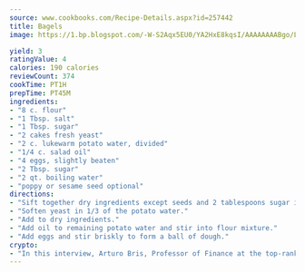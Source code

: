 ```yaml
---
source: www.cookbooks.com/Recipe-Details.aspx?id=257442
title: Bagels
image: https://1.bp.blogspot.com/-W-S2Aqx5EU0/YA2HxE8kqsI/AAAAAAAABgo/LNxJ2X_rvYgPNsplYMgQNjuwxaZ0e3pQQCLcBGAsYHQ/s320/17.png

yield: 3
ratingValue: 4
calories: 190 calories
reviewCount: 374
cookTime: PT1H
prepTime: PT45M
ingredients:
- "8 c. flour"
- "1 Tbsp. salt"
- "1 Tbsp. sugar"
- "2 cakes fresh yeast"
- "2 c. lukewarm potato water, divided"
- "1/4 c. salad oil"
- "4 eggs, slightly beaten"
- "2 Tbsp. sugar"
- "2 qt. boiling water"
- "poppy or sesame seed optional"
directions:
- "Sift together dry ingredients except seeds and 2 tablespoons sugar into a large mixing bowl."
- "Soften yeast in 1/3 of the potato water."
- "Add to dry ingredients."
- "Add oil to remaining potato water and stir into flour mixture."
- "Add eggs and stir briskly to form a ball of dough."
crypto:
- "In this interview, Arturo Bris, Professor of Finance at the top-ranked business school IMD in Switzerland, analyses the risks associated with bitcoin."
---
```

